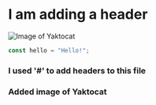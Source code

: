 # I am adding a header

![Image of Yaktocat](https://octodex.github.com/images/yaktocat.png)

```javascript
const hello = "Hello!";
```


### I used '#' to add headers to this file
### Added image of Yaktocat
